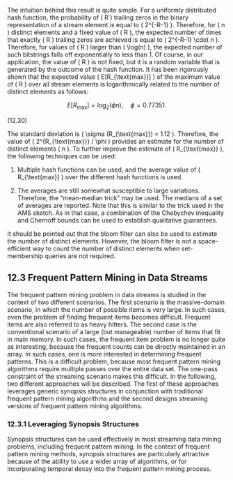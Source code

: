 
The intuition behind this result is quite simple. For a uniformly distributed hash function, the probability of \( R \) trailing zeros in the binary representation of a stream element is equal to \( 2^{-R-1} \). Therefore, for \( n \) distinct elements and a fixed value of \( R \), the expected number of times that exactly \( R \) trailing zeros are achieved is equal to \( 2^{-R-1} \cdot n \). Therefore, for values of \( R \) larger than \( \log(n) \), the expected number of such bitstrings falls off exponentially to less than 1. Of course, in our application, the value of \( R \) is not fixed, but it is a random variable that is generated by the outcome of the hash function. It has been rigorously shown that the expected value \( E[R_{\text{max}}] \) of the maximum value of \( R \) over all stream elements is logarithmically related to the number of distinct elements as follows:

$$
E[R_{\text{max}}] = \log_2 (\phi n), \quad \phi = 0.77351.
$$

(12.30)

The standard deviation is \( \sigma (R_{\text{max}}) = 1.12 \). Therefore, the value of \( 2^{R_{\text{max}}} / \phi \) provides an estimate for the number of distinct elements \( n \). To further improve the estimate of \( R_{\text{max}} \), the following techniques can be used:

1. Multiple hash functions can be used, and the average value of \( R_{\text{max}} \) over the different hash functions is used.

2. The averages are still somewhat susceptible to large variations. Therefore, the “mean-median trick” may be used. The medians of a set of averages are reported. Note that this is similar to the trick used in the AMS sketch. As in that case, a combination of the Chebychev inequality and Chernoff bounds can be used to establish qualitative guarantees.

It should be pointed out that the bloom filter can also be used to estimate the number of distinct elements. However, the bloom filter is not a space-efficient way to count the number of distinct elements when set-membership queries are not required.

## 12.3 Frequent Pattern Mining in Data Streams

The frequent pattern mining problem in data streams is studied in the context of two different scenarios. The first scenario is the massive-domain scenario, in which the number of possible items is very large. In such cases, even the problem of finding frequent items becomes difficult. Frequent items are also referred to as heavy hitters. The second case is the conventional scenario of a large (but manageable) number of items that fit in main memory. In such cases, the frequent item problem is no longer quite as interesting, because the frequent counts can be directly maintained in an array. In such cases, one is more interested in determining frequent patterns. This is a difficult problem, because most frequent pattern mining algorithms require multiple passes over the entire data set. The one-pass constraint of the streaming scenario makes this difficult. In the following, two different approaches will be described. The first of these approaches leverages generic synopsis structures in conjunction with traditional frequent pattern mining algorithms and the second designs streaming versions of frequent pattern mining algorithms.

### 12.3.1 Leveraging Synopsis Structures

Synopsis structures can be used effectively in most streaming data mining problems, including frequent pattern mining. In the context of frequent pattern mining methods, synopsis structures are particularly attractive because of the ability to use a wider array of algorithms, or for incorporating temporal decay into the frequent pattern mining process.
